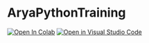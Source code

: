 # AryaPythonTraining

[![Open In Colab](https://colab.research.google.com/assets/colab-badge.svg)](https://colab.research.google.com/github/googlecolab/colabtools/blob/master/notebooks/colab-github-demo.ipynb)
[![Open in Visual Studio Code](https://open.vscode.dev/badges/open-in-vscode.svg)](https://open.vscode.dev/organization/repository)
